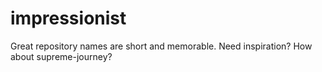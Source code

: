 # impressionist
Great repository names are short and memorable. Need inspiration? How about supreme-journey?
